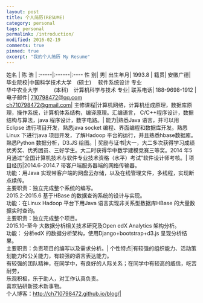 ```yaml
---
layout: post
title: 个人简历(RESUME)
category: personal
tags: personal
permalink: /introduction/
modified: 2016-02-19
comments: true
pinned: true
excerpt: "我的个人简历 My Resume"
---
```


姓名 | 陈 浩 |
:-----|:------|:----
性 别| 男|
出生年月| 1993.8 |
籍贯| 安徽广德|
毕业院校|中国科学技术大学　(硕士) 　软件系统设计 专业</br>华中农业大学　　　(本科)　计算机科学与技术 专业|
联系电话| 188-9698-1912 |
电子邮件| 710798472@qq.com</br>ch710798472@gmail.com|
主修课程|计算机网络，计算机组成原理，数据库原理，操作系统，计算机体系结构，编译原理。汇编语言， C/C++程序设计，数据结构与算法，java 程序设计，数字电路。|
能力|熟悉Java 语言，并可以用Eclipse 进行项目开发，熟悉java socket 编程、界面编程和数据库开发。熟悉Linux 下进行java 项目开发，了解Hadoop 平台的运行，并且熟悉hbase数据库。熟悉Python 数据分析，D3.JS 绘图。|
奖励与证书|大一，大二多次获得学习成绩优秀奖、优秀团员、三好学生。大二时获得华中数学建模竞赛三等奖。2014 年5 月通过“全国计算机技术与软件专业技术资格（水平）考试”软件设计师考核。|
项目经历|2014.6-2014.7 带客户端服务器端的网络传输器。</br>功能：用Java 实现带客户端的网盘云存储，以及在线管理文件，多线程，实现断点续传。</br>主要职责：独立完成整个系统的编写。</br>2015.2-2015.6 基于HBase 的数据查询系统的设计与实现。</br>功能：在Linux Hadoop 平台下用Java 语言实现非关系型数据库HBase 的大量数据实时查询。</br>主要职责：独立完成整个项目。</br>2015.10-至今 大数据分析相关技术研究及Open edX Analytics 架构分析。</br>功能： 分析edX 的数据分析架构，使用Django+bootstrap+d3.js 呈现分析结果。</br>主要职责：负责项目的编写以及需求分析。|
个性特点|有较强的组织能力、活动策划能力和公关能力，有较强的语言表达能力。</br>有较强的团队精神，在同学中，有良好的人际关系；在同学中有较高的威信，吃苦耐劳，</br>乐观积极，乐于助人，对工作认真负责。</br>喜欢钻研新技术新事物。</br>个人博客：http://ch710798472.github.io/blog/|

